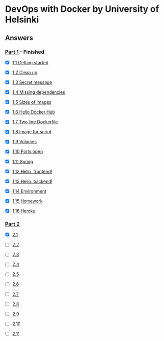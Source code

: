# DevOps with Docker by University of Helsinki

## Answers

### [Part 1](https://github.com/MikaelTornwall/devops_with_docker/tree/main/Part_1) - Finished

- [x] [1.1 Getting started](https://github.com/MikaelTornwall/devops_with_docker/blob/main/Part_1/1_1_getting_started.txt)

- [x] [1.2 Clean up](https://github.com/MikaelTornwall/devops_with_docker/blob/main/Part_1/1_2_clean_up.txt)

- [x] [1.3 Secret message](https://github.com/MikaelTornwall/devops_with_docker/blob/main/Part_1/1_3_secret_message.txt)

- [x] [1.4 Missing dependencies](https://github.com/MikaelTornwall/devops_with_docker/blob/main/Part_1/1_4_missing_dependencies.txt)

- [x] [1.5 Sizes of images](https://github.com/MikaelTornwall/devops_with_docker/blob/main/Part_1/1_5_sizes_of_images.txt)

- [x] [1.6 Hello Docker Hub](https://github.com/MikaelTornwall/devops_with_docker/blob/main/Part_1/1_6_hello_docker_hub.txt)

- [x] [1.7 Two line Dockerfile](https://github.com/MikaelTornwall/devops_with_docker/tree/main/Part_1/1_7_two_line_dockerfile)

- [x] [1.8 Image for script](https://github.com/MikaelTornwall/devops_with_docker/tree/main/Part_1/1_8_image_for_script)

- [x] [1.9 Volumes](https://github.com/MikaelTornwall/devops_with_docker/tree/main/Part_1/1_9_volumes)

- [x] [1.10 Ports open](https://github.com/MikaelTornwall/devops_with_docker/blob/main/Part_1/1_10_ports_open.txt)

- [x] [1.11 Spring](https://github.com/MikaelTornwall/devops_with_docker/tree/main/Part_1/1_11_spring)

- [x] [1.12 Hello, frontend!](https://github.com/MikaelTornwall/devops_with_docker/tree/main/Part_1/1_12_hello_frontend)

- [x] [1.13 Hello, backend!](https://github.com/MikaelTornwall/devops_with_docker/tree/main/Part_1/1_13_hello_backend)

- [x] [1.14 Environment](https://github.com/MikaelTornwall/devops_with_docker/tree/main/Part_1/1_14_environment)

- [x] [1.15 Homework](https://github.com/MikaelTornwall/devops_with_docker/tree/main/Part_1/1_15_homework)

- [x] [1.16 Heroku](https://github.com/MikaelTornwall/devops_with_docker/tree/main/Part_1/1_16_heroku)

### [Part 2]()

- [x] [2.1](https://github.com/MikaelTornwall/devops_with_docker/tree/main/Part_2/2_1)

- [ ] [2.2]()

- [ ] [2.3]()

- [ ] [2.4]()

- [ ] [2.5]()

- [ ] [2.6]()

- [ ] [2.7]()

- [ ] [2.8]()

- [ ] [2.9]()

- [ ] [2.10]()

- [ ] [2.11]()

